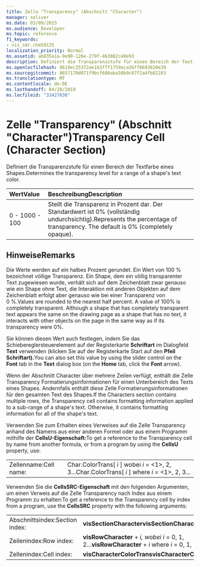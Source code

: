 ```yaml
---
title: Zelle "Transparency" (Abschnitt "Character")
manager: soliver
ms.date: 03/09/2015
ms.audience: Developer
ms.topic: reference
f1_keywords:
- vis_sdr.chm50135
localization_priority: Normal
ms.assetid: ab835a1a-9e90-126e-279f-463882c48e93
description: Definiert die Transparenzstufe für einen Bereich der Textfarbe eines Shapes.
ms.openlocfilehash: 8619ec25372ae163fff1759aca36ff6693820e39
ms.sourcegitcommit: 8657170d071f9bcf680aba50b9c07f2a4fb82283
ms.translationtype: MT
ms.contentlocale: de-DE
ms.lasthandoff: 04/28/2019
ms.locfileid: "33427836"
---
```

# <a name="transparency-cell-character-section"></a><span data-ttu-id="db6de-103">Zelle "Transparency" (Abschnitt "Character")</span><span class="sxs-lookup"><span data-stu-id="db6de-103">Transparency Cell (Character Section)</span></span>

<span data-ttu-id="db6de-104">Definiert die Transparenzstufe für einen Bereich der Textfarbe eines Shapes.</span><span class="sxs-lookup"><span data-stu-id="db6de-104">Determines the transparency level for a range of a shape's text color.</span></span>
  
|<span data-ttu-id="db6de-105">**Wert**</span><span class="sxs-lookup"><span data-stu-id="db6de-105">**Value**</span></span>|<span data-ttu-id="db6de-106">**Beschreibung**</span><span class="sxs-lookup"><span data-stu-id="db6de-106">**Description**</span></span>|
|:-----|:-----|
|<span data-ttu-id="db6de-107">0 - 100</span><span class="sxs-lookup"><span data-stu-id="db6de-107">0 - 100</span></span>  <br/> |<span data-ttu-id="db6de-p101">Stellt die Transparenz in Prozent dar. Der Standardwert ist 0% (vollständig undurchsichtig).</span><span class="sxs-lookup"><span data-stu-id="db6de-p101">Represents the percentage of transparency. The default is 0% (completely opaque).</span></span>  <br/> |
   
## <a name="remarks"></a><span data-ttu-id="db6de-110">Hinweise</span><span class="sxs-lookup"><span data-stu-id="db6de-110">Remarks</span></span>

<span data-ttu-id="db6de-p102">Die Werte werden auf ein halbes Prozent gerundet. Ein Wert von 100 % bezeichnet völlige Transparenz. Ein Shape, dem ein völlig transparenter Text zugewiesen wurde, verhält sich auf dem Zeichenblatt zwar genauso wie ein Shape ohne Text, die Interaktion mit anderen Objekten auf dem Zeichenblatt erfolgt aber genauso wie bei einer Transparenz von 0 %.</span><span class="sxs-lookup"><span data-stu-id="db6de-p102">Values are rounded to the nearest half percent. A value of 100% is completely transparent. Although a shape that has completely transparent text appears the same on the drawing page as a shape that has no text, it interacts with other objects on the page in the same way as if its transparency were 0%.</span></span>
  
<span data-ttu-id="db6de-114">Sie können diesen Wert auch festlegen, indem Sie das Schiebereglersteuerelement auf  der Registerkarte **Schriftart** im Dialogfeld **Text** verwenden (klicken Sie auf der Registerkarte Start auf den **Pfeil Schriftart).**</span><span class="sxs-lookup"><span data-stu-id="db6de-114">You can also set this value by using the slider control on the **Font** tab in the **Text** dialog box (on the **Home** tab, click the **Font** arrow).</span></span> 
  
<span data-ttu-id="db6de-p103">Wenn der Abschnitt Character über mehrere Zeilen verfügt, enthält die Zelle Transparency Formatierungsinformationen für einen Unterbereich des Texts eines Shapes. Andernfalls enthält diese Zelle Formatierungsinformationen für den gesamten Text des Shapes.</span><span class="sxs-lookup"><span data-stu-id="db6de-p103">If the Characters section contains multiple rows, the Transparency cell contains formatting information applied to a sub-range of a shape's text. Otherwise, it contains formatting information for all of the shape's text.</span></span>
  
<span data-ttu-id="db6de-117">Verwenden Sie zum Erhalten eines Verweises auf die Zelle Transparency anhand des Namens aus einer anderen Formel oder aus einem Programm mithilfe der **CellsU-Eigenschaft:**</span><span class="sxs-lookup"><span data-stu-id="db6de-117">To get a reference to the Transparency cell by name from another formula, or from a program by using the **CellsU** property, use:</span></span> 
  
|||
|:-----|:-----|
|<span data-ttu-id="db6de-118">Zellenname:</span><span class="sxs-lookup"><span data-stu-id="db6de-118">Cell name:</span></span>  <br/> |<span data-ttu-id="db6de-119">Char.ColorTrans[ *i*  ] wobei  *i*  = <1>, 2, 3...</span><span class="sxs-lookup"><span data-stu-id="db6de-119">Char.ColorTrans[ *i*  ] where  *i*  = <1>, 2, 3...</span></span>  <br/> |
   
<span data-ttu-id="db6de-120">Verwenden Sie die **CellsSRC-Eigenschaft** mit den folgenden Argumenten, um einen Verweis auf die Zelle Transparency nach Index aus einem Programm zu erhalten:</span><span class="sxs-lookup"><span data-stu-id="db6de-120">To get a reference to the Transparency cell by index from a program, use the **CellsSRC** property with the following arguments:</span></span> 
  
|||
|:-----|:-----|
|<span data-ttu-id="db6de-121">Abschnittsindex:</span><span class="sxs-lookup"><span data-stu-id="db6de-121">Section index:</span></span>  <br/> |<span data-ttu-id="db6de-122">**visSectionCharacter**</span><span class="sxs-lookup"><span data-stu-id="db6de-122">**visSectionCharacter**</span></span> <br/> |
|<span data-ttu-id="db6de-123">Zeilenindex:</span><span class="sxs-lookup"><span data-stu-id="db6de-123">Row index:</span></span>  <br/> |<span data-ttu-id="db6de-124">**visRowCharacter**  +   *i,* *wobei i* = 0, 1, 2...</span><span class="sxs-lookup"><span data-stu-id="db6de-124">**visRowCharacter** +  *i*  where  *i*  = 0, 1, 2...</span></span>  <br/> |
|<span data-ttu-id="db6de-125">Zellenindex:</span><span class="sxs-lookup"><span data-stu-id="db6de-125">Cell index:</span></span>  <br/> |<span data-ttu-id="db6de-126">**visCharacterColorTrans**</span><span class="sxs-lookup"><span data-stu-id="db6de-126">**visCharacterColorTrans**</span></span> <br/> |
   

